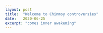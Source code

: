 ```yaml
---
layout: post
title:  "Welcome to Chinmoy controversies"
date:   2020-06-25
excerpt: "comes inner awakening"
---
```

